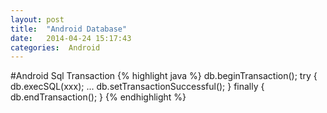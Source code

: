 ```yaml
---
layout: post
title:  "Android Database"
date:   2014-04-24 15:17:43
categories:  Android
---
```


#Android Sql Transaction
{% highlight java %}
db.beginTransaction();
try {
	db.execSQL(xxx);
	...
	db.setTransactionSuccessful();
} finally {
	db.endTransaction();
}
{% endhighlight %}

